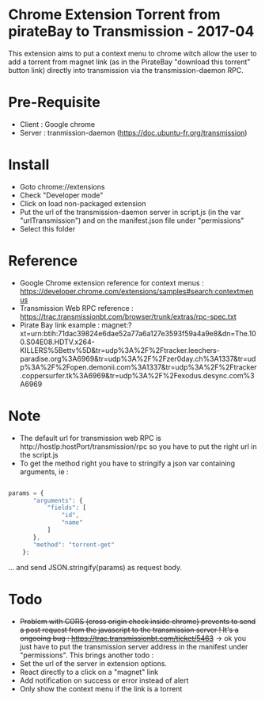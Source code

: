 Chrome Extension Torrent from pirateBay to Transmission - 2017-04
================================================================

This extension aims to put a context menu to chrome witch allow the user to add a torrent from magnet link (as in the PirateBay "download this torrent" button link) directly into transmission via the transmission-daemon RPC.

# Pre-Requisite

- Client : Google chrome
- Server : tranmission-daemon (https://doc.ubuntu-fr.org/transmission)

# Install
- Goto chrome://extensions
- Check "Developer mode"
- Click on load non-packaged extension
- Put the url of the transmission-daemon server in script.js (in the var "urlTransmission") and on the manifest.json file under "permissions"
- Select this folder

# Reference

- Google Chrome extension reference for context menus : https://developer.chrome.com/extensions/samples#search:contextmenus
- Transmission Web RPC reference : https://trac.transmissionbt.com/browser/trunk/extras/rpc-spec.txt
- Pirate Bay link example : magnet:?xt=urn:btih:71dac39824e6dae52a77a6a127e3593f59a4a9e8&dn=The.100.S04E08.HDTV.x264-KILLERS%5Bettv%5D&tr=udp%3A%2F%2Ftracker.leechers-paradise.org%3A6969&tr=udp%3A%2F%2Fzer0day.ch%3A1337&tr=udp%3A%2F%2Fopen.demonii.com%3A1337&tr=udp%3A%2F%2Ftracker.coppersurfer.tk%3A6969&tr=udp%3A%2F%2Fexodus.desync.com%3A6969

# Note
- The default url for transmission web RPC is http://hostIp:hostPort/transmission/rpc so you have to put the right url in the script.js
- To get the method right you have to stringify a json var containing arguments, ie : 

```javascript

params = {
       "arguments": {
           "fields": [
               "id", 
               "name"
           ]
       }, 
       "method": "torrent-get"
    };

```
... and send JSON.stringify(params) as request body.

# Todo

- ~~Problem with CORS (cross origin check inside chrome) prevents to send a post request from the javascript to the transmission server ! It's a ongooing bug : https://trac.transmissionbt.com/ticket/5463~~
-> ok you just have to put the transmission server address in the manifest under "permissions". 
This brings another todo : 
- Set the url of the server in extension options.
- React directly to a click on a "magnet" link
- Add notification on success or error instead of alert
- Only show the context menu if the link is a torrent
